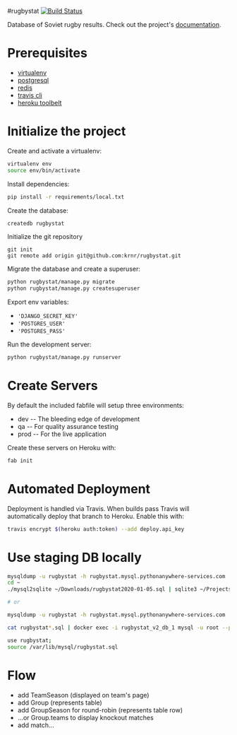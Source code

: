 #rugbystat
[![Build Status](https://travis-ci.org/krnr/rugbystat.svg?branch=master)](https://travis-ci.org/krnr/rugbystat)

Database of Soviet rugby results. Check out the project's [documentation](http://krnr.github.io/rugbystat/).

# Prerequisites
- [virtualenv](https://virtualenv.pypa.io/en/latest/)
- [postgresql](http://www.postgresql.org/)
- [redis](http://redis.io/)
- [travis cli](http://blog.travis-ci.com/2013-01-14-new-client/)
- [heroku toolbelt](https://toolbelt.heroku.com/)

# Initialize the project
Create and activate a virtualenv:

```bash
virtualenv env
source env/bin/activate
```
Install dependencies:

```bash
pip install -r requirements/local.txt
```
Create the database:

```bash
createdb rugbystat
```
Initialize the git repository

```
git init
git remote add origin git@github.com:krnr/rugbystat.git
```

Migrate the database and create a superuser:
```bash
python rugbystat/manage.py migrate
python rugbystat/manage.py createsuperuser
```

Export env variables:
* `'DJANGO_SECRET_KEY'`
* `'POSTGRES_USER'`
* `'POSTGRES_PASS'`

Run the development server:
```bash
python rugbystat/manage.py runserver
```

# Create Servers
By default the included fabfile will setup three environments:

- dev -- The bleeding edge of development
- qa -- For quality assurance testing
- prod -- For the live application

Create these servers on Heroku with:

```bash
fab init
```

# Automated Deployment
Deployment is handled via Travis. When builds pass Travis will automatically deploy that branch to Heroku. Enable this with:
```bash
travis encrypt $(heroku auth:token) --add deploy.api_key
```

# Use staging DB locally

```bash
mysqldump -u rugbystat -h rugbystat.mysql.pythonanywhere-services.com 'rugbystat$staging_db' --skip-extended-insert --compact > rugbystat`date +%Y-%m-%d`.sql
cd ~
./mysql2sqlite ~/Downloads/rugbystat2020-01-05.sql | sqlite3 ~/Projects/rugbystat_v2/rugbystat/rugbystat.sqlite.db

# or

mysqldump -u rugbystat -h rugbystat.mysql.pythonanywhere-services.com 'rugbystat$staging_db' --compatible=postgres > rugbystat`date +%Y-%m-%d`.sql

cat rugbystat*.sql | docker exec -i rugbystat_v2_db_1 mysql -u root --password=123 rugbystat

use rugbystat;
source /var/lib/mysql/rugbystat.sql
```

# Flow

- add TeamSeason (displayed on team's page)
- add Group (represents table)
- add GroupSeason for round-robin (represents table row)
- ...or Group.teams to display knockout matches
- add match...


